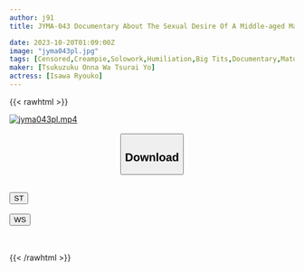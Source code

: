 ```yaml
---
author: j91
title: JYMA-043 Documentary About The Sexual Desire Of A Middle-aged Man. Sweaty Sex Between An Old Man And A Fallen Wife With A Lustrous Body. A Big-breasted Wife Who Can Be Fucked All Day Long. Miki Yoshii

date: 2023-10-20T01:09:00Z
image: "jyma043pl.jpg"
tags: [Censored,Creampie,Solowork,Humiliation,Big Tits,Documentary,Mature Woman	]
maker: [Tsukuzuku Onna Wa Tsurai Yo]
actress: [Isawa Ryouko]
---
```



{{< rawhtml >}}

<div class="video" data-videoid="zVq737aVvbHYY7v">
    <a href="javascript:;">
        <img src="https://my.j91.asia/posts/jyma043pl/jyma043pl.jpg" width="WIDTH" height="HEIGHT" alt="jyma043pl.mp4" loading="lazy">
    </a>
</div>

<script type="text/javascript" src="https://j91.asia/asset/on-demand-st.js"></script>

<br>
  <link rel="stylesheet" href="https://j91.asia/asset/bs5.css">
  
  <center>
  <button class="btn btn-primary" type="button" data-bs-toggle="collapse" data-bs-target=".multi-collapse" aria-expanded="false" aria-controls="multiCollapseExample1 multiCollapseExample2"><h2>Download</h2></button></center>
</p>
<div class="row">
  <div class="col">
    <div class="collapse multi-collapse" id="multiCollapseExample1">
      <div class="card card-body">
	      	      <br>
<div class="buttons">  
<a href="https://streamtape.to/v/zVq737aVvbHYY7v"><button class="btn-hover color-3"><i class="fa fa-download"></i> ST</button></a></div>
    </div>
  </div>
</div>
  <div class="col">
    <div class="collapse multi-collapse" id="multiCollapseExample2">
      <div class="card card-body">
	      <br>
<div class="buttons">
    <a href="https://wolfstream.tv/7kx7hhme277p"><button class="btn-hover color-9"><i class="fa fa-download"></i> WS</button></a></div>
<br><br>
      </div>
    </div>
  </div>
</div>

{{< /rawhtml >}}
